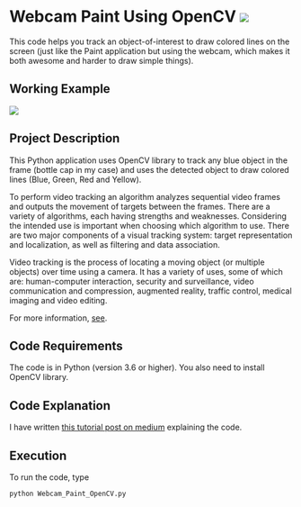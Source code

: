 # Webcam Paint Using OpenCV [![](https://img.shields.io/github/license/mashape/apistatus.svg)](https://github.com/akshaychandra21/Webcam_Paint_OpenCV/blob/master/LICENSE.txt)
This code helps you track an object-of-interest to draw colored lines on the screen (just like the Paint application but using the webcam, which makes it both awesome and harder to draw simple things).

## Working Example
<img src="https://github.com/akshaychandra21/Webcam_Paint_OpenCV/blob/master/demo.gif">

## Project Description
This Python application uses OpenCV library to track any blue object in the frame (bottle cap in my case) and uses the detected object to draw colored lines (Blue, Green, Red and Yellow).

To perform video tracking an algorithm analyzes sequential video frames and outputs the movement of targets between the frames. There are a variety of algorithms, each having strengths and weaknesses. Considering the intended use is important when choosing which algorithm to use. There are two major components of a visual tracking system: target representation and localization, as well as filtering and data association.

Video tracking is the process of locating a moving object (or multiple objects) over time using a camera. It has a variety of uses, some of which are: human-computer interaction, security and surveillance, video communication and compression, augmented reality, traffic control, medical imaging and video editing.

For more information, [see](http://opencv-python-tutroals.readthedocs.io/en/latest/py_tutorials/py_tutorials.html).

## Code Requirements
The code is in Python (version 3.6 or higher). You also need to install OpenCV library.

## Code Explanation
I have written [this tutorial post on medium](https://medium.com/@akshaychandra21/dbe356ab5d6c) explaining the code.

## Execution
To run the code, type
```
python Webcam_Paint_OpenCV.py
```
